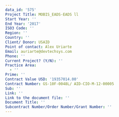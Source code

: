 ```yaml
---
data_id: '575'
Project Title: MOBIS_EADS-EADS ll
Start Year: ''
End Year: '2017'
ISO3 Code: ''
Region: ''
Country: ''
Client/ Donor: USAID
Point of contact: Alex Uriarte
Email: auriarte@devtechsys.com
Phone: ''
Current Project? (Y/N): ''
Practice Area:
  - ''
Prime: ''
Contract Value USD: '19357014.00'
Contract Number: GS-10F-0048L/ AID-CIO-M-12-00005
Sub: ''
Link: ''
Link to the document file: ''
Document Title: ''
Subcontract Number/Order Number/Grant Number: ''
---
```

